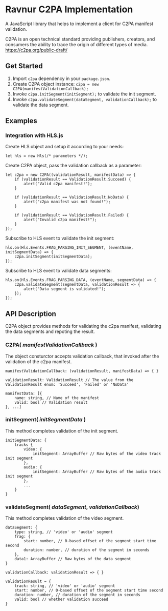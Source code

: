 # Ravnur C2PA Implementation
A JavaScript library that helps to implement a client for C2PA manifest validation.

C2PA is an open technical standard providing publishers, creators, and consumers the ability to trace the origin of different types of media.
https://c2pa.org/public-draft/

## Get Started
1. Import `c2pa` dependency in your `package.json`.
2. Create C2PA object instance: `c2pa = new C2PA(manifestValidationCallback);`
3. Invoke `c2pa.initSegment(initSegment);` to validate the init segment.
4. Invoke `c2pa.validateSegment(dataSegment, validationCallback);` to validate the data segment.

## Examples

### Integration with HLS.js

Create HLS object and setup it according to your needs:
```
let hls = new Hls(/* parameters */);
```

Create C2PA object, pass the validation callback as a parameter:
```
let c2pa = new C2PA((validationResult, manifestData) => {
    if (validationResult == ValidationResult.Succeed) {
        alert("Valid c2pa manifest!");
    }

    if (validationResult == ValidationResult.NoData) {
        alert("c2pa manifest was not found!");
    }

    if (validationResult == ValidationResult.Failed) {
        alert("Invalid c2pa manifest!");
    }
});
```

Subscribe to HLS event to validate the init segment:
```
hls.on(Hls.Events.FRAG_PARSING_INIT_SEGMENT, (eventName, initSegmentData) => {
    c2pa.initSegment(initSegmentData);
});
```

Subscribe to HLS event to validate data segments:
```
hls.on(Hls.Events.FRAG_PARSING_DATA, (eventName, segmentData) => {
    c2pa.validateSegment(segmentData, validationResult => {
        alert("Data segment is validated!");
    });
});
```

## API Description

C2PA object provides methods for validating the c2pa manifest, validating the data segments and repoting the result.

### C2PA( *manifestValidationCallback* )

The object consturctor accepts validation callback, that invoked after the validation of the c2pa manifest.

```
manifestValidationCallback: (validationResult, manifestData) => { }

validationResult: ValidationResult // The value from the ValidationResult enum: 'Succeed', 'Failed' or 'NoData'

manifestData: [{
    name: string, // Name of the manifest
    valid: bool // Validation result
}, ...]
```

### initSegment( *initSegmentData* )

This method completes validation of the init segment.

```
initSegmentData: {
    tracks {
        video: {
            initSegment: ArrayBuffer // Raw bytes of the video track init segment
        },
        audio: {
            initSegment: ArrayBuffer // Raw bytes of the audio track init segment
        },
        ...
    }
}
```

### validateSegment( *dataSegment*, *validationCallback*)

This method completes validation of the video segment.

```
dataSegment: {
    type: string, // 'video' or 'audio' segment
    frag: {
        start: number, // 0-based offset of the segment start time second
        duration: number, // duration of the segment in seconds
    },
    data1: ArrayBuffer // Raw bytes of the data segment
}

validationCallback: validationResult => { }

validationResult = {
    track: string, // 'video' or 'audio' segment
    start: number, // 0-based offset of the segment start time second
    duration: number, // duration of the segment in seconds
    valid: bool // whether validation succeed
}

```